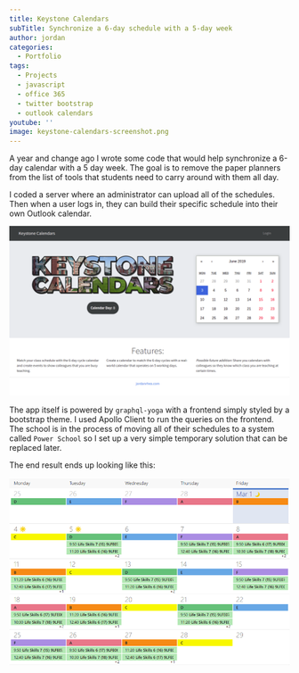 ```yaml
---
title: Keystone Calendars
subTitle: Synchronize a 6-day schedule with a 5-day week
author: jordan
categories:
  - Portfolio
tags:
  - Projects
  - javascript
  - office 365
  - twitter bootstrap
  - outlook calendars
youtube: ''
image: keystone-calendars-screenshot.png
---
```


A year and change ago I wrote some code that would help synchronize a 6-day calendar with a 5 day week. The goal is to remove the paper planners from the list of tools that students need to carry around with them all day.

I coded a server where an administrator can upload all of the schedules. Then when a user logs in, they can build their specific schedule into their own Outlook calendar.

![Keystone calendars](./keystone-calendars-screenshot.png)

The app itself is powered by `graphql-yoga` with a frontend simply styled by a bootstrap theme. I used Apollo Client to run the queries on the frontend. The school is in the process of moving all of their schedules to a system called `Power School` so I set up a very simple temporary solution that can be replaced later.

The end result ends up looking like this:

![outlook view](./keystone-calendars.png)
